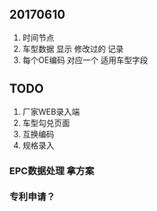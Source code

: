 ## 20170610

1. 时间节点
2. 车型数据 显示 修改过的 记录
3. 每个OE编码 对应一个 适用车型字段


## TODO

1. 厂家WEB录入端
2. 车型勾兑页面
3. 互换编码
4. 规格录入

### EPC数据处理 拿方案
### 专利申请？

